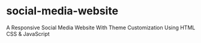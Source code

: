 # social-media-website
A Responsive Social Media Website With Theme Customization Using HTML CSS &amp; JavaScript